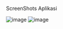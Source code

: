 ScreenShots Aplikasi

![image](https://github.com/Praktikum-TPM-IF-C/123210065_Brillian-Cahya-Dewa/assets/90606762/ae39d33b-ded4-4a41-92c8-6f82af7800fd)      ![image](https://github.com/Praktikum-TPM-IF-C/123210065_Brillian-Cahya-Dewa/assets/90606762/ab1f6b5c-011e-442e-a8b3-c682089333a8)

